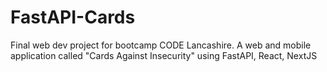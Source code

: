 # FastAPI-Cards

Final web dev project for bootcamp CODE Lancashire. 
A web and mobile application called "Cards Against Insecurity" using FastAPI, React, NextJS
